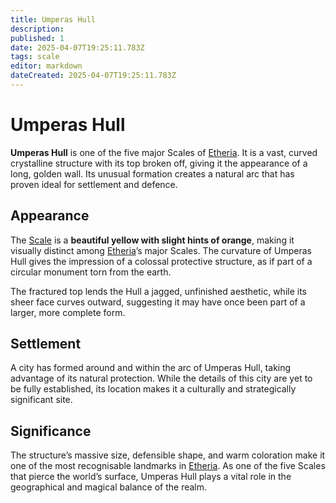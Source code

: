 ```yaml
---
title: Umperas Hull
description: 
published: 1
date: 2025-04-07T19:25:11.783Z
tags: scale
editor: markdown
dateCreated: 2025-04-07T19:25:11.783Z
---
```


# Umperas Hull

**Umperas Hull** is one of the five major Scales of [Etheria](/etheria.md). It is a vast, curved crystalline structure with its top broken off, giving it the appearance of a long, golden wall. Its unusual formation creates a natural arc that has proven ideal for settlement and defence.

## Appearance

The [Scale](/location/scale.md) is a **beautiful yellow with slight hints of orange**, making it visually distinct among [Etheria](/etheria.md)’s major Scales. The curvature of Umperas Hull gives the impression of a colossal protective structure, as if part of a circular monument torn from the earth.

The fractured top lends the Hull a jagged, unfinished aesthetic, while its sheer face curves outward, suggesting it may have once been part of a larger, more complete form.

## Settlement

A city has formed around and within the arc of Umperas Hull, taking advantage of its natural protection. While the details of this city are yet to be fully established, its location makes it a culturally and strategically significant site.

## Significance

The structure’s massive size, defensible shape, and warm coloration make it one of the most recognisable landmarks in [Etheria](/etheria.md). As one of the five Scales that pierce the world’s surface, Umperas Hull plays a vital role in the geographical and magical balance of the realm.
